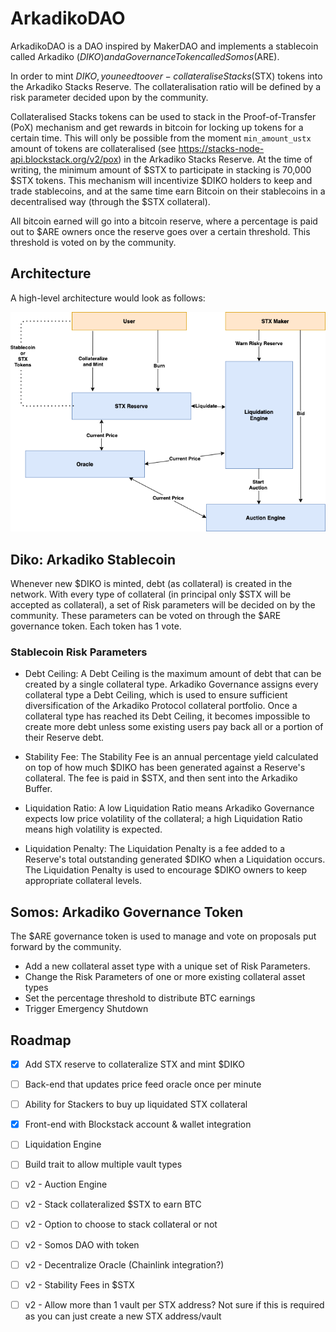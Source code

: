 # ArkadikoDAO

ArkadikoDAO is a DAO inspired by MakerDAO and implements a stablecoin called Arkadiko ($DIKO) and a Governance Token called Somos ($ARE).

In order to mint $DIKO, you need to over-collateralise Stacks ($STX) tokens into the Arkadiko Stacks Reserve. The collateralisation ratio will be defined by a risk parameter decided upon by the community.

Collateralised Stacks tokens can be used to stack in the Proof-of-Transfer (PoX) mechanism and get rewards in bitcoin for locking up tokens for a certain time. This will only be possible from the moment `min_amount_ustx` amount of tokens are collateralised (see https://stacks-node-api.blockstack.org/v2/pox) in the Arkadiko Stacks Reserve. At the time of writing, the minimum amount of $STX to participate in stacking is 70,000 $STX tokens. This mechanism will incentivize $DIKO holders to keep and trade stablecoins, and at the same time earn Bitcoin on their stablecoins in a decentralised way (through the $STX collateral).

All bitcoin earned will go into a bitcoin reserve, where a percentage is paid out to $ARE owners once the reserve goes over a certain threshold. This threshold is voted on by the community.

## Architecture

A high-level architecture would look as follows:

![Architecture](https://github.com/philipdesmedt/arkadiko-dao/blob/master/docs/architecture-high-level.png?raw=true)


## Diko: Arkadiko Stablecoin

Whenever new $DIKO is minted, debt (as collateral) is created in the network. With every type of collateral (in principal only $STX will be accepted as collateral), a set of Risk parameters will be decided on by the community. These parameters can be voted on through the $ARE governance token. Each token has 1 vote.

### Stablecoin Risk Parameters

- Debt​ ​Ceiling:​ A Debt Ceiling is the maximum amount of debt that can be created by a single collateral type. Arkadiko Governance assigns every collateral type a Debt Ceiling, which is used to ensure sufficient diversification of the Arkadiko Protocol collateral portfolio. Once a collateral type has reached its Debt Ceiling, it becomes impossible to create more debt unless some existing users pay back all or a portion of their Reserve debt.

- Stability​ ​Fee:​ The Stability Fee is an annual percentage yield calculated on top of how much $DIKO has been generated against a Reserve's collateral. The fee is paid in $STX, and then sent into the Arkadiko Buffer.

- Liquidation​ ​Ratio:​ ​A low Liquidation Ratio means Arkadiko Governance expects low price volatility of the collateral; a high Liquidation Ratio means high volatility is expected.

- Liquidation Penalty:​ The Liquidation Penalty is a fee added to a Reserve's total outstanding generated $DIKO when a Liquidation occurs. The Liquidation Penalty is used to encourage $DIKO owners to keep appropriate collateral levels.


## Somos: Arkadiko Governance Token

The $ARE governance token is used to manage and vote on proposals put forward by the community.

- Add a​ ​new​ ​collateral asset ​type with a unique set of Risk Parameters.
- Change the Risk Parameters of one or more existing collateral asset types
- Set the percentage threshold to distribute BTC earnings
- Trigger Emergency Shutdown

## Roadmap

- [x] Add STX reserve to collateralize STX and mint $DIKO
- [ ] Back-end that updates price feed oracle once per minute
- [ ] Ability for Stackers to buy up liquidated STX collateral
- [x] Front-end with Blockstack account & wallet integration
- [ ] Liquidation Engine
- [ ] Build trait to allow multiple vault types

- [ ] v2 - Auction Engine
- [ ] v2 - Stack collateralized $STX to earn BTC
- [ ] v2 - Option to choose to stack collateral or not
- [ ] v2 - Somos DAO with token
- [ ] v2 - Decentralize Oracle (Chainlink integration?)
- [ ] v2 - Stability Fees in $STX
- [ ] v2 - Allow more than 1 vault per STX address? Not sure if this is required as you can just create a new STX address/vault
